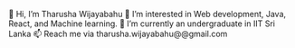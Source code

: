 👋 Hi, I’m Tharusha Wijayabahu
👀 I’m interested in Web development, Java, React, and Machine learning.
🌱 I’m currently an undergraduate in IIT Sri Lanka
📫 Reach me via tharusha.wijayabahu@@gmail.com